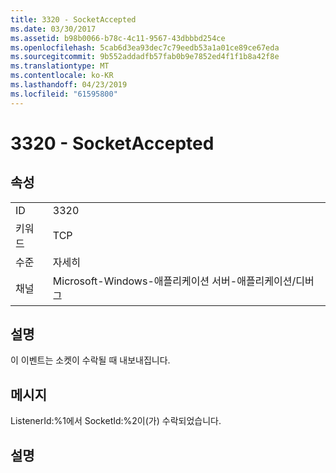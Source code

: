```yaml
---
title: 3320 - SocketAccepted
ms.date: 03/30/2017
ms.assetid: b98b0066-b78c-4c11-9567-43dbbbd254ce
ms.openlocfilehash: 5cab6d3ea93dec7c79eedb53a1a01ce89ce67eda
ms.sourcegitcommit: 9b552addadfb57fab0b9e7852ed4f1f1b8a42f8e
ms.translationtype: MT
ms.contentlocale: ko-KR
ms.lasthandoff: 04/23/2019
ms.locfileid: "61595800"
---
```

# <a name="3320---socketaccepted"></a>3320 - SocketAccepted
## <a name="properties"></a>속성  
  
|||  
|-|-|  
|ID|3320|  
|키워드|TCP|  
|수준|자세히|  
|채널|Microsoft-Windows-애플리케이션 서버-애플리케이션/디버그|  
  
## <a name="description"></a>설명  
 이 이벤트는 소켓이 수락될 때 내보내집니다.  
  
## <a name="message"></a>메시지  
 ListenerId:%1에서 SocketId:%2이(가) 수락되었습니다.  
  
## <a name="details"></a>설명

